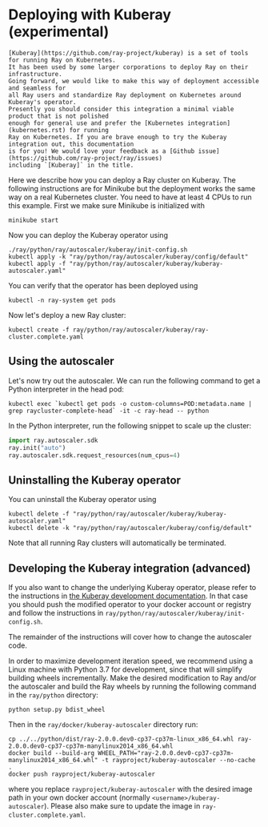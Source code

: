 # Deploying with Kuberay (experimental)

```{admonition} What is Kuberay?
[Kuberay](https://github.com/ray-project/kuberay) is a set of tools for running Ray on Kubernetes.
It has been used by some larger corporations to deploy Ray on their infrastructure.
Going forward, we would like to make this way of deployment accessible and seamless for
all Ray users and standardize Ray deployment on Kubernetes around Kuberay's operator.
Presently you should consider this integration a minimal viable product that is not polished
enough for general use and prefer the [Kubernetes integration](kubernetes.rst) for running
Ray on Kubernetes. If you are brave enough to try the Kuberay integration out, this documentation
is for you! We would love your feedback as a [Github issue](https://github.com/ray-project/ray/issues)
including `[Kuberay]` in the title.
```

Here we describe how you can deploy a Ray cluster on Kuberay. The following instructions are for
Minikube but the deployment works the same way on a real Kubernetes cluster. You need to have at
least 4 CPUs to run this example. First we make sure Minikube is initialized with

```shell
minikube start
```

Now you can deploy the Kuberay operator using

```shell
./ray/python/ray/autoscaler/kuberay/init-config.sh
kubectl apply -k "ray/python/ray/autoscaler/kuberay/config/default"
kubectl apply -f "ray/python/ray/autoscaler/kuberay/kuberay-autoscaler.yaml"
```

You can verify that the operator has been deployed using

```shell
kubectl -n ray-system get pods
```

Now let's deploy a new Ray cluster:

```shell
kubectl create -f ray/python/ray/autoscaler/kuberay/ray-cluster.complete.yaml
```

## Using the autoscaler

Let's now try out the autoscaler. We can run the following command to get a
Python interpreter in the head pod:

```shell
kubectl exec `kubectl get pods -o custom-columns=POD:metadata.name | grep raycluster-complete-head` -it -c ray-head -- python
```

In the Python interpreter, run the following snippet to scale up the cluster:

```python
import ray.autoscaler.sdk
ray.init("auto")
ray.autoscaler.sdk.request_resources(num_cpus=4)
```

## Uninstalling the Kuberay operator

You can uninstall the Kuberay operator using
```shell
kubectl delete -f "ray/python/ray/autoscaler/kuberay/kuberay-autoscaler.yaml"
kubectl delete -k "ray/python/ray/autoscaler/kuberay/config/default"
```

Note that all running Ray clusters will automatically be terminated.

## Developing the Kuberay integration (advanced)

If you also want to change the underlying Kuberay operator, please refer to the instructions
in [the Kuberay development documentation](https://github.com/ray-project/kuberay/blob/master/ray-operator/DEVELOPMENT.md). In that case you should push the modified operator to your docker account or registry and
follow the instructions in `ray/python/ray/autoscaler/kuberay/init-config.sh`.

The remainder of the instructions will cover how to change the autoscaler code.

In order to maximize development iteration speed, we recommend using a Linux machine with Python 3.7 for
development, since that will simplify building wheels incrementally.
Make the desired modification to Ray and/or the autoscaler and build the Ray wheels by running
the following command in the `ray/python` directory:

```shell
python setup.py bdist_wheel
```

Then in the `ray/docker/kuberay-autoscaler` directory run:

```shell
cp ../../python/dist/ray-2.0.0.dev0-cp37-cp37m-linux_x86_64.whl ray-2.0.0.dev0-cp37-cp37m-manylinux2014_x86_64.whl
docker build --build-arg WHEEL_PATH="ray-2.0.0.dev0-cp37-cp37m-manylinux2014_x86_64.whl" -t rayproject/kuberay-autoscaler --no-cache .
docker push rayproject/kuberay-autoscaler
```

where you replace `rayproject/kuberay-autoscaler` with the desired image path in your own docker account (normally
`<username>/kuberay-autoscaler`). Please also make sure to update the image in `ray-cluster.complete.yaml`.
